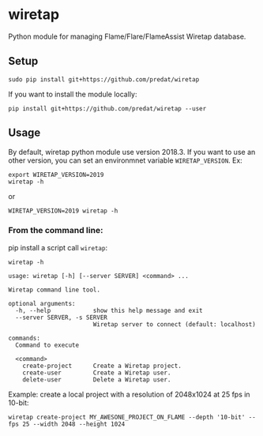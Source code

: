 wiretap
=======

Python module for managing Flame/Flare/FlameAssist Wiretap database.

## Setup

```
sudo pip install git+https://github.com/predat/wiretap
```

If you want to install the module locally:
```
pip install git+https://github.com/predat/wiretap --user
```


## Usage

By default, wiretap python module use version 2018.3. If you want to use an other version,
you can set an environmnet variable `WIRETAP_VERSION`. Ex:
```
export WIRETAP_VERSION=2019
wiretap -h
```
or
```
WIRETAP_VERSION=2019 wiretap -h
```

### From the command line:

pip install a script call `wiretap`:

```
wiretap -h

usage: wiretap [-h] [--server SERVER] <command> ...

Wiretap command line tool.

optional arguments:
  -h, --help            show this help message and exit
  --server SERVER, -s SERVER
                        Wiretap server to connect (default: localhost)

commands:
  Command to execute

  <command>
    create-project      Create a Wiretap project.
    create-user         Create a Wiretap user.
    delete-user         Delete a Wiretap user.
```

Example: create a local project with a resolution of 2048x1024 at 25 fps in 10-bit:
```
wiretap create-project MY_AWESONE_PROJECT_ON_FLAME --depth '10-bit' --fps 25 --width 2048 --height 1024
```
